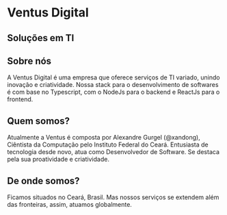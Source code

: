 # Ventus Digital
## Soluções em TI

## Sobre nós

A Ventus Digital é uma empresa que oferece serviços de TI variado,  unindo inovação e criatividade. Nossa stack para o desenvolvimento de softwares é com base no Typescript, com o NodeJs para o backend e ReactJs para o frontend.

## Quem somos?

Atualmente a Ventus é composta por Alexandre Gurgel (@xandong), Ciêntista da Computação pelo Instituto Federal do Ceará. Entusiasta de tecnologia desde novo, atua como Desenvolvedor de Software. Se destaca pela sua proatividade e criatividade.

## De onde somos?

Ficamos situados no Ceará, Brasil. Mas nossos serviços se extendem além das fronteiras, assim, atuamos globalmente.
